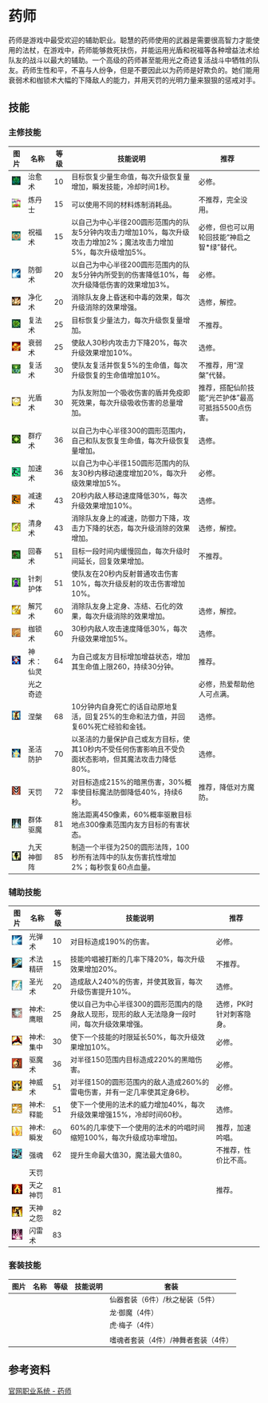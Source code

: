 # 药师

药师是游戏中最受欢迎的辅助职业。聪慧的药师使用的武器是需要很高智力才能使用的法杖，在游戏中，药师能够救死扶伤，并能运用光盾和祝福等各种增益法术给队友的战斗以最大的辅助。一个高级的药师甚至能用光之奇迹复活战斗中牺牲的队友。药师生性和平，不喜与人纷争，但是不要因此以为药师是好欺负的。她们能用衰弱术和枷锁术大幅的下降敌人的能力，并用天罚的光明力量来狠狠的惩戒对手。

## 技能

### 主修技能

| 图片                                         | 名称       | 等级  | 技能说明                                                     | 推荐                                               |
| -------------------------------------------- | ---------- | ----- | ------------------------------------------------------------ | -------------------------------------------------- |
| ![](/static/images/game/zhiye/newer_054.jpg) | 治愈术     | 10    | 目标恢复少量生命值，每次升级恢复量增加，瞬发技能，冷却时间1秒。 | 必修。                                             |
| ![](/static/images/game/zhiye/newer_055.jpg) | 炼丹士     | 15    | 可以使用不同的材料炼制消耗品。                               | 不推荐，完全没用。                                 |
| ![](/static/images/game/zhiye/newer_056.jpg) | 祝福术     | 15    | 以自己为中心半径200圆形范围内的队友5分钟内攻击力增加10%，每次升级攻击力增加2%；魔法攻击力增加5%，每次升级增加5%。 | 必修，但也可以用轮回技能“神启之智*绿”替代。        |
| ![](/static/images/game/zhiye/newer_057.jpg) | 防御术     | 20    | 以自己为中心半径200圆形范围内的队友5分钟内所受到的伤害降低10%，每次升级降低伤害的效果增加3%。 | 必修。                                             |
| ![](/static/images/game/zhiye/newer_058.jpg) | 净化术     | 20    | 消除队友身上昏迷和中毒的效果，每次升级消除的效果增强。       | 选修，解控。                                       |
| ![](/static/images/game/zhiye/newer_059.jpg) | 复法术     | 25    | 目标恢复少量法力，每次升级恢复量增加。                       | 不推荐。                                           |
| ![](/static/images/game/zhiye/newer_060.jpg) | 衰弱术     | 25    | 使敌人30秒内攻击力下降20%，每次升级效果增加10%。             | 选修。                                             |
| ![](/static/images/game/zhiye/newer_061.jpg) | 复活术     | 30    | 使队友复活并恢复5%的生命值，每次升级恢复的生命值增加10%。    | 不推荐，用“涅槃”代替。                             |
| ![](/static/images/game/zhiye/newer_062.jpg) | 光盾术     | 30    | 为队友附加一个吸收伤害的盾并免疫即死效果，每次升级吸收伤害的总量增加。 | 推荐，搭配仙阶技能“光芒护体”最高可抵挡5500点伤害。 |
| ![](/static/images/game/zhiye/newer_063.jpg) | 群疗术     | 36    | 以自己为中心半径300的圆形范围内，自己和队友恢复生命值，每次升级恢复量增加。 | 选修。                                             |
| ![](/static/images/game/zhiye/newer_064.jpg) | 加速术     | 36    | 以自己为中心半径150圆形范围内的队友30秒内移动速度增加20%，每次升级效果增加5%。 | 必修。                                             |
| ![](/static/images/game/zhiye/newer_065.jpg) | 减速术     | 43    | 20秒内敌人移动速度降低30%，每次升级效果增加10%。             | 选修。                                             |
| ![](/static/images/game/zhiye/newer_066.jpg) | 清身术     | 43    | 消除队友身上的减速，防御力下降，攻击力下降的状态，每次升级消除的效果增加。 | 选修，解控。                                       |
| ![](/static/images/game/zhiye/newer_067.jpg) | 回春术     | 51    | 目标一段时间内缓慢回血，每次升级时间延长，回复效果增加。     | 不推荐。                                           |
| ![](/static/images/game/zhiye/newer_068.jpg) | 针刺护体   | 51    | 使队友在20秒内反射普通攻击伤害10%，每次升级反射的攻击伤害增加10%。 |                                                    |
| ![](/static/images/game/zhiye/newer_069.jpg) | 解咒术     | 60    | 消除队友身上定身、冻结、石化的效果，每次升级消除的效果增加。 | 选修，解控。                                       |
| ![](/static/images/game/zhiye/newer_070.jpg) | 枷锁术     | 60    | 30秒内敌人攻击速度降低30%，每次升级效果增加5%。              | 选修。                                             |
| ![](/static/images/game/zhiye/newer_071.jpg) | 神术：仙灵 | 64    | 为自己或友方目标增加增益状态，增加其生命值上限260，持续30分钟。 | 推荐。                                             |
| <br/>                                        | 光之奇迹   | <br/> | <br/>                                                        | 必修，热爱帮助他人可点满。                         |
| ![](/static/images/game/zhiye/newer_072.jpg) | 涅槃       | 68    | 10分钟内自身死亡的话自动原地复活，回复25%的生命和法力值，并回复60%死亡经验和金钱。 | 选修。                                             |
| ![](/static/images/game/zhiye/newer_073.jpg) | 圣洁防护   | 70    | 以圣洁的力量保护自己或友方目标，使其10秒内不受任何伤害影响且不受负面状态影响，但其魔法攻击力降低80%。 | 选修。                                             |
| ![](/static/images/game/zhiye/newer_074.jpg) | 天罚       | 72    | 对目标造成215%的暗黑伤害，30%概率使目标魔法防御降低40%，持续6秒。 | 推荐，降低对方魔防。                               |
| ![img](/static/images/game/zhiye/j16.jpg)    | 群体驱魔   | 81    | 施法距离450像素，60%概率驱散目标地点300像素范围内友方目标的有害状态。 |                                                    |
| ![img](/static/images/game/zhiye/j19.jpg)    | 九天神御阵 | 85    | 制造一个半径为250的圆形法阵，100秒所有法阵中的队友伤害抗性增加2%；每秒恢复60点血量。 |                                                    |

### 辅助技能

| 图片                                         | 名称      | 等级  | 技能说明                                                     | 推荐                     |
| -------------------------------------------- | --------- | ----- | ------------------------------------------------------------ | ------------------------ |
| ![](/static/images/game/zhiye/newer_075.jpg) | 光弹术    | 10    | 对目标造成190%的伤害。                                       | 必修。                   |
| ![](/static/images/game/zhiye/newer_076.jpg) | 术法精研  | 15    | 技能吟唱被打断的几率下降20%，每次升级效果增加20%。           | 不推荐。                 |
| ![](/static/images/game/zhiye/newer_077.jpg) | 圣光术    | 20    | 造成敌人240%的伤害，并使其致盲，每次升级伤害提升10%。        | 选修。                   |
| ![](/static/images/game/zhiye/newer_078.jpg) | 神术:鹰眼 | 25    | 使以自己为中心半径300的圆形范围内的隐身敌人现形，现形的敌人无法隐身一段时间，每次升级效果增强。 | 选修，PK时针对刺客隐身。 |
| ![](/static/images/game/zhiye/newer_079.jpg) | 神术:集中 | 30    | 使下一个技能的时限延长50%，每次升级效果增加10%。             | 必修。                   |
| ![](/static/images/game/zhiye/newer_080.jpg) | 驱魔术    | 36    | 对半径150范围内目标造成220%的黑暗伤害。                      | 必修。                   |
| ![](/static/images/game/zhiye/newer_081.jpg) | 神威术    | 51    | 对半径150的圆形范围内的敌人造成260%的雷电伤害，并有一定几率使其定身6秒。 | 必修。                   |
| ![](/static/images/game/zhiye/newer_082.jpg) | 神术:释能 | 51    | 使下一个使用的法术的威力增加40%，每次升级效果增强15%，冷却时间60秒。 | 选修。                   |
| ![](/static/images/game/zhiye/newer_083.jpg) | 神术:瞬发 | 60    | 60%的几率使下一个使用的法术的吟唱时间缩短100%，每次升级成功率增加。 | 推荐，加速吟唱。         |
| ![](/static/images/game/zhiye/newer_084.jpg) | 强魂      | 62    | 提升生命最大值30，魔法最大值80。                             | 不推荐，性价比不高。     |
| <br/>                                        | 天罚      | <br/> | <br/>                                                        |                          |
| ![img](/static/images/game/zhiye/j20.jpg)    | 天之神罚  | 81    | <br/>                                                        | 推荐。                   |
| ![img](/static/images/game/zhiye/j17.jpg)    | 天神之怨  | 82    | <br/>                                                        |                          |
| ![img](/static/images/game/zhiye/j18.jpg)    | 闪雷术    | 83    | <br/>                                                        |                          |

### 套装技能

| 图片 | 名称 | 等级 | 技能说明 | 套装                                |
| ---- | ---- | ---- | -------- | ----------------------------------- |
|      |      |      |          | 仙器套装（6件）/秋之秘装（5件）     |
|      |      |      |          | 龙·御魔（4件）                      |
|      |      |      |          | 虎·梅子（4件）                      |
|      |      |      |          |                                     |
|      |      |      |          | 嗜魂者套装（4件）/神舞者套装（4件） |

## 参考资料
[官网职业系统 - 药师](http://ffo.qq.com/new/newerData/ys.htm)